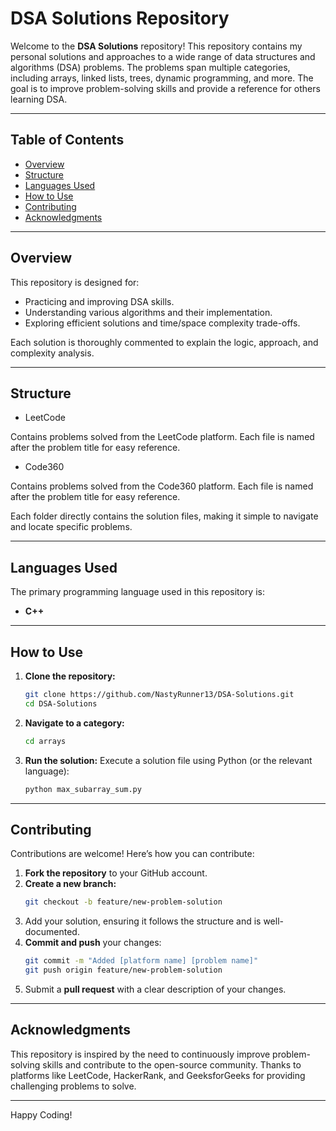 # DSA Solutions Repository

Welcome to the **DSA Solutions** repository! This repository contains my personal solutions and approaches to a wide range of data structures and algorithms (DSA) problems. The problems span multiple categories, including arrays, linked lists, trees, dynamic programming, and more. The goal is to improve problem-solving skills and provide a reference for others learning DSA.

---

## Table of Contents
- [Overview](#overview)
- [Structure](#structure)
- [Languages Used](#languages-used)
- [How to Use](#how-to-use)
- [Contributing](#contributing)
- [Acknowledgments](#acknowledgments)

---

## Overview

This repository is designed for:
- Practicing and improving DSA skills.
- Understanding various algorithms and their implementation.
- Exploring efficient solutions and time/space complexity trade-offs.

Each solution is thoroughly commented to explain the logic, approach, and complexity analysis.

---

## Structure

- LeetCode

Contains problems solved from the LeetCode platform.
Each file is named after the problem title for easy reference.

- Code360

Contains problems solved from the Code360 platform.
Each file is named after the problem title for easy reference.

Each folder directly contains the solution files, making it simple to navigate and locate specific problems.

---

## Languages Used

The primary programming language used in this repository is:
- **C++**

---

## How to Use

1. **Clone the repository:**
   ```bash
   git clone https://github.com/NastyRunner13/DSA-Solutions.git
   cd DSA-Solutions
   ```

2. **Navigate to a category:**
   ```bash
   cd arrays
   ```

3. **Run the solution:**
   Execute a solution file using Python (or the relevant language):
   ```bash
   python max_subarray_sum.py
   ```

---

## Contributing

Contributions are welcome! Here’s how you can contribute:

1. **Fork the repository** to your GitHub account.
2. **Create a new branch:**
   ```bash
   git checkout -b feature/new-problem-solution
   ```
3. Add your solution, ensuring it follows the structure and is well-documented.
4. **Commit and push** your changes:
   ```bash
   git commit -m "Added [platform name] [problem name]"
   git push origin feature/new-problem-solution
   ```
5. Submit a **pull request** with a clear description of your changes.

---

## Acknowledgments

This repository is inspired by the need to continuously improve problem-solving skills and contribute to the open-source community. Thanks to platforms like LeetCode, HackerRank, and GeeksforGeeks for providing challenging problems to solve.

---

Happy Coding!
